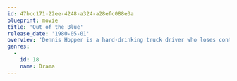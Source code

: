 ```yaml
---
id: 47bcc171-22ee-4248-a324-a28efc088e3a
blueprint: movie
title: 'Out of the Blue'
release_date: '1980-05-01'
overview: 'Dennis Hopper is a hard-drinking truck driver who loses control of his truck under the influence and slams it into a busload of screaming children. After serving his five year jail sentence, Hopper finds his daughter, Cebe (Linda Manz), the love of his live, grown into a rebellious punk in a backwater town, having barely been looked after by her junkie mon (Sharron Farrell). Cebe''s hopes of once again becoming a "normal" family painfully proves to be doomed, as she desperately tries to hold everyone together. Hopper''s loose, naturalistic style and sympathetic, yet critical attitude infuses the drama with a painful power that finally erupts in a devastating and thrillling conclusion.'
genres:
  -
    id: 18
    name: Drama
---
```

